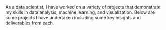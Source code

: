 As a data scientist, I have worked on a variety of projects that demonstrate my skills in data analysis, machine learning, and visualization.
Below are some projects I have undertaken including some key insights and deliverables from each.
